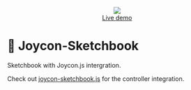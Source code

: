<p align="center">
	<a href="https://sketchbook-xi.vercel.app"><img src="./src/img/thumbnail.png"></a>
	<br>
	<a href="https://sketchbook-xi.vercel.app">Live demo</a>
	<br>
</p>

# 📒 Joycon-Sketchbook

Sketchbook with Joycon.js intergration.

Check out [joycon-sketchbook.js](/joycon-sketchbook.js) for the controller integration.


